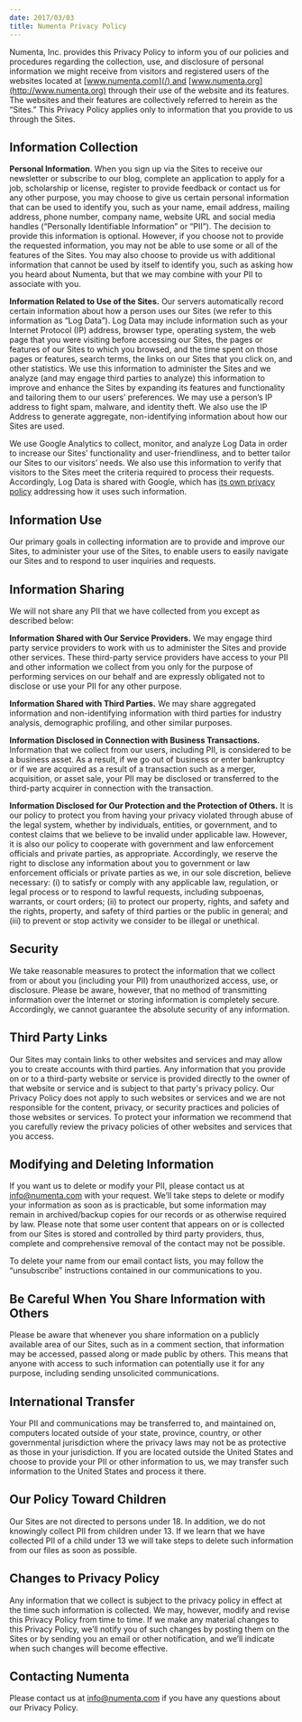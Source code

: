 ```yaml
---
date: 2017/03/03
title: Numenta Privacy Policy
---
```


Numenta, Inc. provides this Privacy Policy to inform you of our policies
and procedures regarding the collection, use, and disclosure of personal
information we might receive from visitors and registered users of the
websites located at [www.numenta.com](/) and
[www.numenta.org](http://www.numenta.org) through their use of the
website and its features. The websites and their features are
collectively referred to herein as the “Sites.” This Privacy Policy
applies only to information that you provide to us through the Sites.

## Information Collection

**Personal Information**. When you sign up via the Sites to receive our
newsletter or subscribe to our blog, complete an application to apply
for a job, scholarship or license, register to provide feedback or
contact us for any other purpose, you may choose to give us certain
personal information that can be used to identify you, such as your
name, email address, mailing address, phone number, company name,
website URL and social media handles (“Personally Identifiable
Information” or “PII”). The decision to provide this information is
optional. However, if you choose not to provide the requested
information, you may not be able to use some or all of the features of
the Sites. You may also choose to provide us with additional information
that cannot be used by itself to identify you, such as asking how you
heard about Numenta, but that we may combine with your PII to associate
with you.

**Information Related to Use of the Sites.** Our servers automatically
record certain information about how a person uses our Sites (we refer
to this information as “Log Data”). Log Data may include information
such as your Internet Protocol (IP) address, browser type, operating
system, the web page that you were visiting before accessing our Sites,
the pages or features of our Sites to which you browsed, and the time
spent on those pages or features, search terms, the links on our Sites
that you click on, and other statistics. We use this information to
administer the Sites and we analyze (and may engage third parties to
analyze) this information to improve and enhance the Sites by expanding
its features and functionality and tailoring them to our users’
preferences. We may use a person’s IP address to fight spam, malware,
and identity theft. We also use the IP Address to generate aggregate,
non-identifying information about how our Sites are used.

We use Google Analytics to collect, monitor, and analyze Log Data in
order to increase our Sites’ functionality and user-friendliness, and to
better tailor our Sites to our visitors’ needs. We also use this
information to verify that visitors to the Sites meet the criteria
required to process their requests. Accordingly, Log Data is shared with
Google, which has [its own privacy policy](http://www.google.com/policies/privacy/)
addressing how it uses such information.

## Information Use

Our primary goals in collecting information are to provide and improve
our Sites, to administer your use of the Sites, to enable users to
easily navigate our Sites and to respond to user inquiries and requests.

## Information Sharing

We will not share any PII that we have collected from you except as
described below:

**Information Shared with Our Service Providers.** We may engage third
party service providers to work with us to administer the Sites and
provide other services. These third-party service providers have access
to your PII and other information we collect from you only for the
purpose of performing services on our behalf and are expressly obligated
not to disclose or use your PII for any other purpose.

**Information Shared with Third Parties.** We may share aggregated
information and non-identifying information with third parties for
industry analysis, demographic profiling, and other similar purposes.

**Information Disclosed in Connection with Business Transactions.**
Information that we collect from our users, including PII, is considered
to be a business asset. As a result, if we go out of business or enter
bankruptcy or if we are acquired as a result of a transaction such as a
merger, acquisition, or asset sale, your PII may be disclosed or
transferred to the third-party acquirer in connection with the
transaction.

**Information Disclosed for Our Protection and the Protection of
Others.** It is our policy to protect you from having your privacy
violated through abuse of the legal system, whether by individuals,
entities, or government, and to contest claims that we believe to be
invalid under applicable law. However, it is also our policy to
cooperate with government and law enforcement officials and private
parties, as appropriate. Accordingly, we reserve the right to disclose
any information about you to government or law enforcement officials or
private parties as we, in our sole discretion, believe necessary: (i) to
satisfy or comply with any applicable law, regulation, or legal process
or to respond to lawful requests, including subpoenas, warrants, or
court orders; (ii) to protect our property, rights, and safety and the
rights, property, and safety of third parties or the public in general;
and (iii) to prevent or stop activity we consider to be illegal or
unethical.

## Security

We take reasonable measures to protect the information that we collect
from or about you (including your PII) from unauthorized access, use, or
disclosure. Please be aware, however, that no method of transmitting
information over the Internet or storing information is completely
secure. Accordingly, we cannot guarantee the absolute security of any
information.

## Third Party Links

Our Sites may contain links to other websites and services and may allow
you to create accounts with third parties. Any information that you
provide on or to a third-party website or service is provided directly
to the owner of that website or service and is subject to that party's
privacy policy. Our Privacy Policy does not apply to such websites or
services and we are not responsible for the content, privacy, or
security practices and policies of those websites or services. To
protect your information we recommend that you carefully review the
privacy policies of other websites and services that you access.

## Modifying and Deleting Information

If you want us to delete or modify your PII, please contact us at
info@numenta.com with your request. We’ll take steps to delete or modify
your information as soon as is practicable, but some information may
remain in archived/backup copies for our records or as otherwise
required by law. Please note that some user content that appears on or
is collected from our Sites is stored and controlled by third party
providers, thus, complete and comprehensive removal of the contact may
not be possible.

To delete your name from our email contact lists, you may follow the
“unsubscribe” instructions contained in our communications to you.

## Be Careful When You Share Information with Others

Please be aware that whenever you share information on a publicly
available area of our Sites, such as in a comment section, that
information may be accessed, passed along or made public by others. This
means that anyone with access to such information can potentially use it
for any purpose, including sending unsolicited communications.

## International Transfer

Your PII and communications may be transferred to, and maintained on,
computers located outside of your state, province, country, or other
governmental jurisdiction where the privacy laws may not be as
protective as those in your jurisdiction. If you are located outside the
United States and choose to provide your PII or other information to us,
we may transfer such information to the United States and process it
there.

## Our Policy Toward Children

Our Sites are not directed to persons under 18. In addition, we do not
knowingly collect PII from children under 13. If we learn that we have
collected PII of a child under 13 we will take steps to delete such
information from our files as soon as possible.

## Changes to Privacy Policy

Any information that we collect is subject to the privacy policy in
effect at the time such information is collected. We may, however,
modify and revise this Privacy Policy from time to time. If we make any
material changes to this Privacy Policy, we’ll notify you of such
changes by posting them on the Sites or by sending you an email or other
notification, and we’ll indicate when such changes will become
effective.

## Contacting Numenta

Please contact us at info@numenta.com if you have any questions about
our Privacy Policy.
